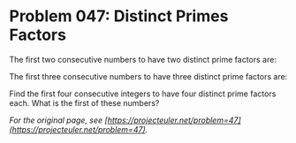 # Problem 047: Distinct Primes Factors

The first two consecutive numbers to have two distinct prime factors are:

The first three consecutive numbers to have three distinct prime factors are:

Find the first four consecutive integers to have four distinct prime factors each. What is the first of these numbers?

*For the original page, see [https://projecteuler.net/problem=47](https://projecteuler.net/problem=47).*
